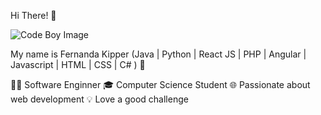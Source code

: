 Hi There! 👋

![Code Boy Image](https://cdni.iconscout.com/illustration/premium/thumb/cute-little-kid-coding-on-laptop-4619253-3821966.png?f=webp)

My name is Fernanda Kipper
(Java | Python | React JS | PHP | Angular | Javascript | HTML | CSS | C# ) 🚀

👩‍💻 Software Enginner
🎓 Computer Science Student
🌐 Passionate about web development
💡 Love a good challenge

